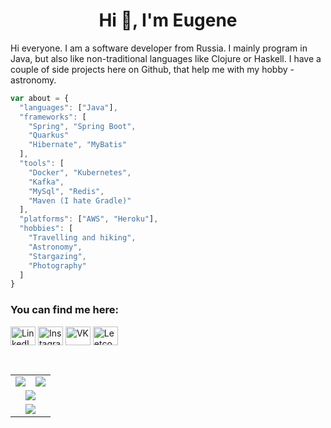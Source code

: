 <h1 align="center">Hi 👋, I'm Eugene</h1>

Hi everyone. I am a software developer from Russia. I mainly program in Java, but also like non-traditional languages like Clojure or Haskell.
I have a couple of side projects here on Github, that help me with my hobby - astronomy.


```js
var about = {
  "languages": ["Java"],
  "frameworks": [
    "Spring", "Spring Boot",
    "Quarkus"
    "Hibernate", "MyBatis"
  ],
  "tools": [
    "Docker", "Kubernetes", 
    "Kafka", 
    "MySql", "Redis",
    "Maven (I hate Gradle)"
  ],
  "platforms": ["AWS", "Heroku"],
  "hobbies": [
    "Travelling and hiking", 
    "Astronomy",
    "Stargazing",
    "Photography"
  ]
}
```

<h3 align="left">You can find me here:</h3>
<p align="left">
<a href="https://www.linkedin.com/in/eugene-shishkin" target="blank"><img align="center" src="https://cdn.jsdelivr.net/npm/simple-icons@3.0.1/icons/linkedin.svg" height="30" width="40" alt='LinkedIn'/></a>
<a href="https://instagram.com/eugene.shishkin" target="blank"><img align="center" src="https://cdn.jsdelivr.net/npm/simple-icons@3.0.1/icons/instagram.svg" height="30" width="40" alt='Instagram'/></a>
<a href="https://vk.com/eugene_shishkin" target="blank"><img align="center" src="https://cdn.jsdelivr.net/npm/simple-icons@3.0.1/icons/vk.svg" height="30" width="40" alt='VK'/></a>
<a href="https://www.leetcode.com/eshishkin" target="blank"><img align="center" src="https://cdn.jsdelivr.net/npm/simple-icons@3.0.1/icons/leetcode.svg" height="30" width="40" alt='Leetcode'/></a>
</p>

<br/>  

<table align="center" style="border:none">
  <tr>
    <td widht="50%"><img src="https://github-readme-stats.vercel.app/api/top-langs/?username=eshishkin&langs_count=7&layout=compact&hide_border=true"/></td>
    <td widht="50%"><img src="https://github-readme-stats.vercel.app/api?username=eshishkin&show_icons=true&count_private=true&hide_border=true&include_all_commits=true&custom_title=Activity"/></td>
  </tr>
  <tr align="center">
    <td colspan=2><img src="https://github-profile-trophy.vercel.app/?username=eshishkin&margin-w=15"/></td>
  </tr>
  <tr align="center">
    <td colspan=2><img src="https://github-readme-streak-stats.herokuapp.com/?user=eshishkin&hide_border=true"/></td>
  </tr>
  
</table>
